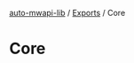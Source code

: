[auto-mwapi-lib](../README.md) / [Exports](../modules.md) / Core

# Core <Badge type="tip" text="Module" />